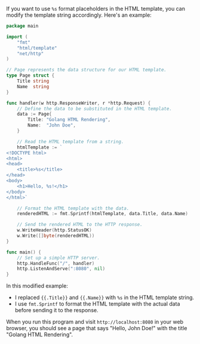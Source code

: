 If you want to use `%s` format placeholders in the HTML template, you can modify the template string accordingly. Here's an example:

```go
package main

import (
	"fmt"
	"html/template"
	"net/http"
)

// Page represents the data structure for our HTML template.
type Page struct {
	Title string
	Name  string
}

func handler(w http.ResponseWriter, r *http.Request) {
	// Define the data to be substituted in the HTML template.
	data := Page{
		Title: "Golang HTML Rendering",
		Name:  "John Doe",
	}

	// Read the HTML template from a string.
	htmlTemplate := `
<!DOCTYPE html>
<html>
<head>
	<title>%s</title>
</head>
<body>
	<h1>Hello, %s!</h1>
</body>
</html>`

	// Format the HTML template with the data.
	renderedHTML := fmt.Sprintf(htmlTemplate, data.Title, data.Name)

	// Send the rendered HTML to the HTTP response.
	w.WriteHeader(http.StatusOK)
	w.Write([]byte(renderedHTML))
}

func main() {
	// Set up a simple HTTP server.
	http.HandleFunc("/", handler)
	http.ListenAndServe(":8080", nil)
}
```

In this modified example:

- I replaced `{{.Title}}` and `{{.Name}}` with `%s` in the HTML template string.
- I use `fmt.Sprintf` to format the HTML template with the actual data before sending it to the response.

When you run this program and visit `http://localhost:8080` in your web browser, you should see a page that says "Hello, John Doe!" with the title "Golang HTML Rendering".